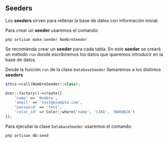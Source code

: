 ## Seeders

Los **seeders** sirven para rellenar la base de datos con información inicial.

Para crear un **seeder** usaremos el comando:

```
php artisan make:seeder NombreSeeder
```

Se recomienda crear un **seeder** para cada tabla. En este **seeder** se creará un método `run` donde escribiremos los
datos que queremos introducir en la base de datos.

Desde la función `run` de la clase `DatabaseSeeder` llamaremos a los distintos **seeders**

```php
$this->call(NombreSeeder::class);
```

```php
User::factory()->create([
    'name' => 'Nombre',
    'email' => 'test@example.com',
    'password' => 'test',
    'color_id' => Color::where('name', 'LIKE', 'NARANJA')
]);
```

Para ejecutar la clase `DatabaseSeeder` usaremos el comando:

```
php artisan db:seed
```